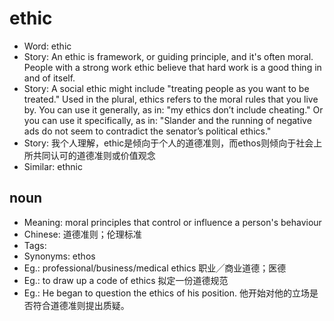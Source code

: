 # ethic

- Word: ethic
- Story: An ethic is framework, or guiding principle, and it's often moral. People with a strong work ethic believe that hard work is a good thing in and of itself.
- Story: A social ethic might include "treating people as you want to be treated." Used in the plural, ethics refers to the moral rules that you live by. You can use it generally, as in: "my ethics don’t include cheating." Or you can use it specifically, as in: "Slander and the running of negative ads do not seem to contradict the senator’s political ethics."
- Story: 我个人理解，ethic是倾向于个人的道德准则，而ethos则倾向于社会上所共同认可的道德准则或价值观念
- Similar: ethnic

## noun

- Meaning: moral principles that control or influence a person's behaviour
- Chinese: 道德准则；伦理标准
- Tags: 
- Synonyms: ethos
- Eg.: professional/business/medical ethics 职业╱商业道德；医德
- Eg.: to draw up a code of ethics 拟定一份道德规范
- Eg.: He began to question the ethics of his position. 他开始对他的立场是否符合道德准则提出质疑。

